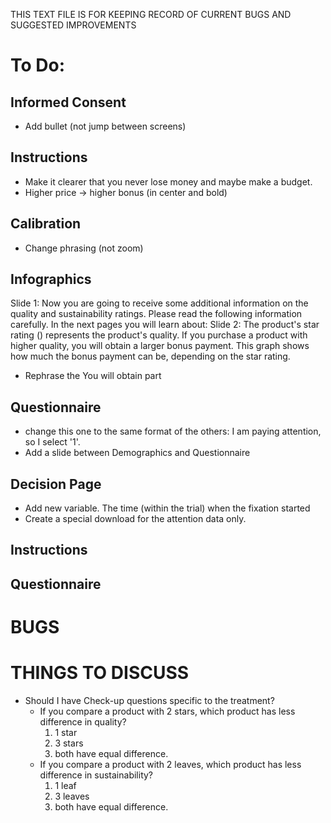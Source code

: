THIS TEXT FILE IS FOR KEEPING RECORD OF CURRENT BUGS AND SUGGESTED IMPROVEMENTS


# To Do:

## Informed Consent
- Add bullet (not jump between screens)

## Instructions
- Make it clearer that you never lose money and maybe make a budget. 
- Higher price -> higher bonus (in center and bold)
## Calibration 
- Change phrasing (not zoom)

## Infographics
Slide 1:
    Now you are going to receive some additional information on the quality and sustainability ratings.
    Please read the following information carefully. In the next pages you will learn about:
Slide 2:
    The product's star rating () represents the product's quality. If you purchase a product with higher quality, you will obtain a larger bonus payment. This graph shows how much the bonus payment can be, depending on the star rating.

- Rephrase the You will obtain part
## Questionnaire
- change this one to the same format of the others: I am paying attention, so I select '1'.
- Add a slide between Demographics and Questionnaire

## Decision Page
- Add new variable. The time (within the trial) when the fixation started
- Create a special download for the attention data only. 

## Instructions

## Questionnaire



# BUGS 



# THINGS TO DISCUSS

- Should I have Check-up questions specific to the treatment?
    * If you compare a product with 2 stars, which product has less difference in quality?
        1. 1 star
        2. 3 stars
        3. both have equal difference.
    * If you compare a product with 2 leaves, which product has less difference in sustainability?
        1. 1 leaf
        2. 3 leaves
        3. both have equal difference.